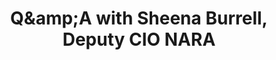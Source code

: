 ---
title: Q&amp;amp;A with Sheena Burrell, Deputy CIO NARA
src: "https://player.vimeo.com/video/546061404?badge=0&amp;autopause=0&amp;player_id=0&amp;app_id=58479"
---